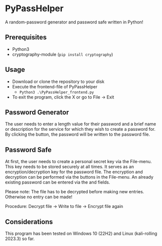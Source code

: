 # PyPassHelper
A random-password generator and password safe written in Python!

## Prerequisites
* Python3
* cryptography-module (<code>pip install cryptography</code>)

## Usage
* Download or clone the repository to your disk
* Execute the frontend-file of PyPassHelper
  * <code>Python3 .\PyPassHelper_frontend.py</code>
* To exit the program, click the X or go to File -> Exit

## Password Generator
The user needs to enter a length value for their password and a brief name or description for the service for which they wish to create a password for. By clicking the <Generate password> button, the password will be written to the password file.

## Password Safe
At first, the user needs to create a personal secret key via the File-menu. This key needs to be stored securely at all times. It serves as an encryption/decryption key for the password file. The encryption and decryption can be performed via the buttons in the File-menu. An already existing password can be entered via the <Existing password> and <Service-description> fields.

Please note: The file has to be decrypted before making new entries. Otherwise no entry can be made!

Procedure: Decrypt file -> Write to file -> Encrypt file again

## Considerations
This program has been tested on Windows 10 (22H2) and Linux (kali-rolling 2023.3) so far.
